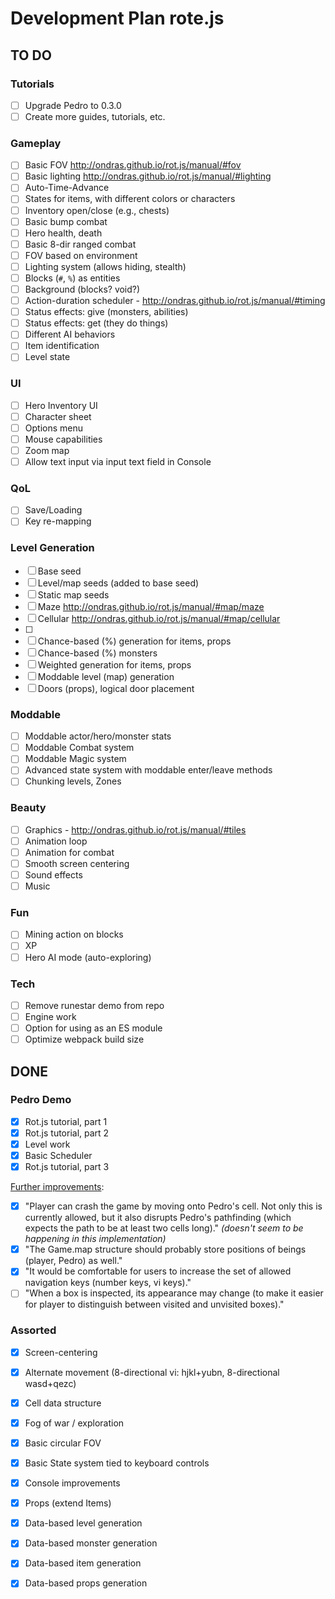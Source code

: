 # Development Plan rote.js

## TO DO

### Tutorials

- [ ] Upgrade Pedro to 0.3.0
- [ ] Create more guides, tutorials, etc.

### Gameplay

- [ ] Basic FOV http://ondras.github.io/rot.js/manual/#fov
- [ ] Basic lighting http://ondras.github.io/rot.js/manual/#lighting
- [ ] Auto-Time-Advance
- [ ] States for items, with different colors or characters
- [ ] Inventory open/close (e.g., chests)
- [ ] Basic bump combat
- [ ] Hero health, death
- [ ] Basic 8-dir ranged combat
- [ ] FOV based on environment
- [ ] Lighting system (allows hiding, stealth)
- [ ] Blocks (`#`, `%`) as entities
- [ ] Background (blocks? void?)
- [ ] Action-duration scheduler - http://ondras.github.io/rot.js/manual/#timing
- [ ] Status effects: give (monsters, abilities)
- [ ] Status effects: get (they do things)
- [ ] Different AI behaviors
- [ ] Item identification
- [ ] Level state

### UI

- [ ] Hero Inventory UI
- [ ] Character sheet
- [ ] Options menu
- [ ] Mouse capabilities
- [ ] Zoom map
- [ ] Allow text input via input text field in Console

### QoL

- [ ] Save/Loading
- [ ] Key re-mapping

### Level Generation

- [ ] Base seed
- [ ] Level/map seeds (added to base seed)
- [ ] Static map seeds
- [ ] Maze http://ondras.github.io/rot.js/manual/#map/maze
- [ ] Cellular http://ondras.github.io/rot.js/manual/#map/cellular
- [ ] 
- [ ] Chance-based (%) generation for items, props
- [ ] Chance-based (%) monsters
- [ ] Weighted generation for items, props
- [ ] Moddable level (map) generation
- [ ] Doors (props), logical door placement

### Moddable

- [ ] Moddable actor/hero/monster stats
- [ ] Moddable Combat system
- [ ] Moddable Magic system
- [ ] Advanced state system with moddable enter/leave methods
- [ ] Chunking levels, Zones

### Beauty

- [ ] Graphics - http://ondras.github.io/rot.js/manual/#tiles
- [ ] Animation loop
- [ ] Animation for combat
- [ ] Smooth screen centering
- [ ] Sound effects
- [ ] Music

### Fun

- [ ] Mining action on blocks
- [ ] XP
- [ ] Hero AI mode (auto-exploring)

### Tech

- [ ] Remove runestar demo from repo
- [ ] Engine work
- [ ] Option for using as an ES module
- [ ] Optimize webpack build size

## DONE

### Pedro Demo

- [x] Rot.js tutorial, part 1
- [x] Rot.js tutorial, part 2
- [x] Level work
- [x] Basic Scheduler
- [x] Rot.js tutorial, part 3

[Further improvements](http://www.roguebasin.com/index.php?title=Rot.js_tutorial,_part_3):

- [x] "Player can crash the game by moving onto Pedro's cell. Not only this is currently allowed, but it also disrupts Pedro's pathfinding (which expects the path to be at least two cells long)." _(doesn't seem to be happening in this implementation)_
- [x] "The Game.map structure should probably store positions of beings (player, Pedro) as well."
- [x] "It would be comfortable for users to increase the set of allowed navigation keys (number keys, vi keys)."
- [ ] "When a box is inspected, its appearance may change (to make it easier for player to distinguish between visited and unvisited boxes)."

### Assorted

- [x] Screen-centering
- [x] Alternate movement (8-directional vi: hjkl+yubn, 8-directional wasd+qezc)
- [x] Cell data structure
- [x] Fog of war / exploration
- [x] Basic circular FOV
- [x] Basic State system tied to keyboard controls
- [x] Console improvements
- [x] Props (extend Items)
- [x] Data-based level generation
- [x] Data-based monster generation
- [x] Data-based item generation
- [x] Data-based props generation

